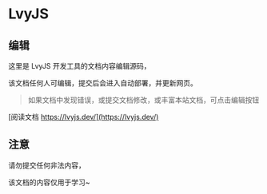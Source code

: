 # LvyJS

## 编辑

这里是 LvyJS 开发工具的文档内容编辑源码，

该文档任何人可编辑，提交后会进入自动部署，并更新网页。

> 如果文档中发现错误，或提交文档修改，或丰富本站文档，可点击编辑按钮

[阅读文档 https://lvyjs.dev/](https://lvyjs.dev/)

## 注意

请勿提交任何非法内容，

该文档的内容仅用于学习~